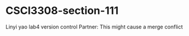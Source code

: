 # CSCI3308-section-111
Linyi yao lab4 version control
Partner:
	<Yiou Gao>
This might cause a merge conflict
